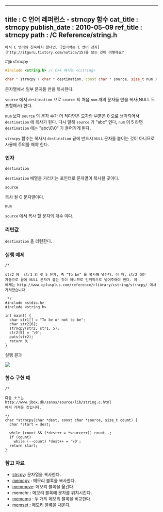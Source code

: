 ----------------
title : C 언어 레퍼런스 - strncpy 함수
cat_title :  strncpy
publish_date : 2010-05-09
ref_title : strncpy
path : /C Reference/string.h
--------------



```warning
아직 C 언어와 친숙하지 않다면, [씹어먹는 C 언어 강좌](http://itguru.tistory.com/notice/15)를 보는 것이 어떻까요?

```

#@ strncpy

```cpp
#include <string.h> // C++ 에서는 <cstring>

char * strncpy ( char * destination, const char * source, size_t num );

```

문자열에서 일부 문자들 만을 복사한다.

`source` 에서 `destination` 으로 `source` 의 처음 `num` 개의 문자들 만을 복사(NULL 도 포함해서) 한다.

`num` 보다 `source` 의 문자 수가 더 적다면은 모자란 부분은 0 으로 생각되어서 `destination` 에 복사가 된다. 다시 말해 `source` 가 "abc" 인다, `num` 이 5 라면 `destination` 에는 "abc\0\0" 가 들어가게 된다.

`strncpy` 함수는 복사시 `destination` 끝에 반드시 `NULL` 문자를 붙이는 것이 아니므로 사용에 주의를 해야 한다.



###  인자

`destination`

`destination` 배열을 가리키는 포인터로 문자열이 복사될 곳이다.

`source`

복사 될 C 문자열이다.

`num`

`source` 에서 복사 할 문자의 개수 이다.



###  리턴값




`destination` 을 리턴한다.



###  실행 예제




```cpp-formatted
/*

str2 에  str1 의 첫 5 문자, 즉 "To be" 를 복사해 넣는다. 이 때, str2 에는
자동으로 끝에 NULL 문자가 붙는 것이 아니므로 인위적으로 넣어주어야 한다. 이
예제는 http://www.cplusplus.com/reference/clibrary/cstring/strncpy/ 에서
가져왔습니다.

 */
#include <stdio.h>
#include <string.h>

int main() {
  char str1[] = "To be or not to be";
  char str2[6];
  strncpy(str2, str1, 5);
  str2[5] = '\0';
  puts(str2);
  return 0;
}
```


실행 결과


![](http://img1.daumcdn.net/thumb/R1920x0/?fname=http%3A%2F%2Fcfile23.uf.tistory.com%2Fimage%2F135F511C4BF5F68C075CFF)



###  함수 구현 예




```cpp-formatted
/*

다음 소스는
http://www.jbox.dk/sanos/source/lib/string.c.html
에서 가져온 것입니다.

*/
char *strncpy(char *dest, const char *source, size_t count) {
  char *start = dest;

  while (count && (*dest++ = *source++)) count--;
  if (count)
    while (--count) *dest++ = '\0';
  return start;
}
```




###  참고 자료

*  [strcpy](http://itguru.tistory.com/79): 문자열을 복사한다.
*  [memcpy](http://itguru.tistory.com/77)  :  메모리 블록을 복사한다.
*  [memmove](http://itguru.tistory.com/78):  메모리 블록을 옮긴다.
* memchr  :  메모리 블록에 문자를 위치시킨다.
*  [memcmp](http://itguru.tistory.com/84)  :  두 개의 메모리 블록을 비교한다.
*  [memset](http://itguru.tistory.com/104)  :  메모리 블록을 채운다.